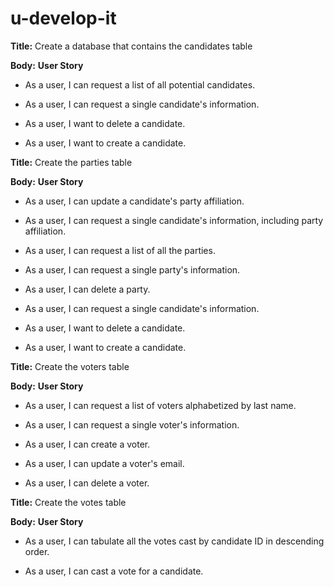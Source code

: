 # u-develop-it
**Title:**
  Create a database that contains the candidates table

  **Body:**
  **User Story**

  * As a user, I can request a list of all potential candidates.

  * As a user, I can request a single candidate's information.

  * As a user, I want to delete a candidate.

  * As a user, I want to create a candidate.
  
  **Title:**
  Create the parties table

  **Body:**
  **User Story**

  * As a user, I can update a candidate's party affiliation.

  * As a user, I can request a single candidate's information, including party affiliation.

  * As a user, I can request a list of all the parties.

  * As a user, I can request a single party's information.

  * As a user, I can delete a party.

  * As a user, I can request a single candidate's information.

  * As a user, I want to delete a candidate.

  * As a user, I want to create a candidate.
  
  **Title:**
  Create the voters table

  **Body:**
  **User Story**

  * As a user, I can request a list of voters alphabetized by last name.

  * As a user, I can request a single voter's information.

  * As a user, I can create a voter.

  * As a user, I can update a voter's email.

  * As a user, I can delete a voter.
  
  **Title:**
  Create the votes table

  **Body:**
  **User Story**

  * As a user, I can tabulate all the votes cast by candidate ID in descending order.

  * As a user, I can cast a vote for a candidate.
  
